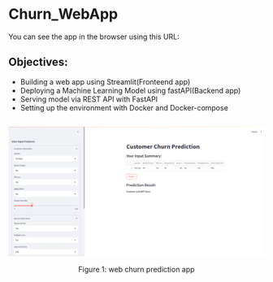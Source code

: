 # Churn_WebApp

You can see the app in the browser using this URL: 


## Objectives:

- Building a web app using Streamlit(Fronteend app)
- Deploying a Machine Learning Model using fastAPI(Backend app)
- Serving model via REST API with FastAPI
- Setting up the environment with Docker and Docker-compose

##

<div align="center">
    <img width="700" src="/images/WebAppChurn.png" alt="Material Bread logo">
    <p style="text-align: center;">Figure 1: web churn prediction app</p>   
</div>



